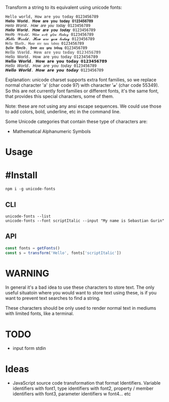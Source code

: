Transform a string to its equivalent using unicode fonts:

```
Hello world, How are you today 0123456789
𝐇𝐞𝐥𝐥𝐨 𝐖𝐨𝐫𝐥𝐝. 𝐇𝐨𝐰 𝐚𝐫𝐞 𝐲𝐨𝐮 𝐭𝐨𝐝𝐚𝐲 𝟎𝟏𝟐𝟑𝟒𝟓𝟔𝟕𝟖𝟗
𝐻𝑒𝑙𝑙𝑜 𝑊𝑜𝑟𝑙𝑑. 𝐻𝑜𝑤 𝑎𝑟𝑒 𝑦𝑜𝑢 𝑡𝑜𝑑𝑎𝑦 0123456789
𝑯𝒆𝒍𝒍𝒐 𝑾𝒐𝒓𝒍𝒅. 𝑯𝒐𝒘 𝒂𝒓𝒆 𝒚𝒐𝒖 𝒕𝒐𝒅𝒂𝒚 0123456789
He𝓁𝓁o 𝒲o𝓇𝓁𝒹. Ho𝓌 𝒶𝓇e 𝓎o𝓊 𝓉o𝒹𝒶𝓎 0123456789
𝓗𝓮𝓵𝓵𝓸 𝓦𝓸𝓻𝓵𝓭. 𝓗𝓸𝔀 𝓪𝓻𝓮 𝔂𝓸𝓾 𝓽𝓸𝓭𝓪𝔂 0123456789
H𝔢𝔩𝔩𝔬 𝔚𝔬𝔯𝔩𝔡. H𝔬𝔴 𝔞𝔯𝔢 𝔶𝔬𝔲 𝔱𝔬𝔡𝔞𝔶 0123456789
𝕳𝖊𝖑𝖑𝖔 𝖂𝖔𝖗𝖑𝖉. 𝕳𝖔𝖜 𝖆𝖗𝖊 𝖞𝖔𝖚 𝖙𝖔𝖉𝖆𝖞 0123456789
H𝕖𝕝𝕝𝕠 𝕎𝕠𝕣𝕝𝕕. H𝕠𝕨 𝕒𝕣𝕖 𝕪𝕠𝕦 𝕥𝕠𝕕𝕒𝕪 𝟘𝟙𝟚𝟛𝟜𝟝𝟞𝟟𝟠𝟡
𝖧𝖾𝗅𝗅𝗈 𝖶𝗈𝗋𝗅𝖽. 𝖧𝗈𝗐 𝖺𝗋𝖾 𝗒𝗈𝗎 𝗍𝗈𝖽𝖺𝗒 𝟢𝟣𝟤𝟥𝟦𝟧𝟨𝟩𝟪𝟫
𝗛𝗲𝗹𝗹𝗼 𝗪𝗼𝗿𝗹𝗱. 𝗛𝗼𝘄 𝗮𝗿𝗲 𝘆𝗼𝘂 𝘁𝗼𝗱𝗮𝘆 𝟬𝟭𝟮𝟯𝟰𝟱𝟲𝟳𝟴𝟵
𝘏𝘦𝘭𝘭𝘰 𝘞𝘰𝘳𝘭𝘥. 𝘏𝘰𝘸 𝘢𝘳𝘦 𝘺𝘰𝘶 𝘵𝘰𝘥𝘢𝘺 0123456789
𝙃𝙚𝙡𝙡𝙤 𝙒𝙤𝙧𝙡𝙙. 𝙃𝙤𝙬 𝙖𝙧𝙚 𝙮𝙤𝙪 𝙩𝙤𝙙𝙖𝙮 0123456789
```

Explanation: unicode charset supports extra font families, so we replace normal character 'a' (char code 97) with character '𝓪' (char code 55349). So this are not currently font families or different fonts, it's the same font, that provides this special characters, some of them. 

Note: these are not using any ansi escape sequences. We could use those to add colors, bold, underline, etc in the command line. 

Some Unicode categories that contain these type of characters are: 

 * Mathematical Alphanumeric Symbols

# Usage
# #Install

```
npm i -g unicode-fonts
```

## CLI
```
unicode-fonts --list
unicode-fonts --font scriptItalic --input "My name is Sebastian Gurin"
```

## API

```ts
const fonts = getFonts()
const s = transform('Hello', fonts['scriptItalic'])
```

# WARNING

In general it's a bad idea to use these characters to store text. The only useful situatoin where you would want to store text using these, is if you want to prevent text searches to find a string.

These characters should be only used to render normal text in mediums with limited fonts, like a terminal. 

# TODO

 * input form stdin

# Ideas

 * JavaScript source code transformation that format Identifiers. Variable identifiers with font1, type identifiers with font2, property / member identifiers with font3, parameter identifiers w font4... etc


<!-- 
 * app for change font family ?  Unicode has various fonts : mathematical script, franktur, double struc, sans serif, italic, monospace, and other strange : lisu letter  ... and we can use similars from cherokee. mathematical alphanumeric symbols
     * similar to previous : vertical text ? vertical forms, compatibilty forms
     * phonetic extensions  , also has
     * latin extended aditional - adds symbols below, on top of letters - could taken as effects ?
     * number forms : has formats for numbers... romans... 
     * enclosed alphnumerics
     enclosed ideographic
     * latin extended c
     * half width and full width forms
 -->

